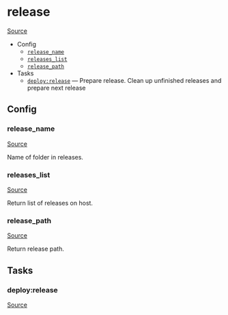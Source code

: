 <!-- DO NOT EDIT THIS FILE! -->
<!-- Instead edit recipe/deploy/release.php -->
<!-- Then run bin/docgen -->

# release

[Source](/recipe/deploy/release.php)



* Config
  * [`release_name`](#release_name)
  * [`releases_list`](#releases_list)
  * [`release_path`](#release_path)
* Tasks
  * [`deploy:release`](#deployrelease) — Prepare release. Clean up unfinished releases and prepare next release

## Config
### release_name
[Source](/recipe/deploy/release.php#L10)

Name of folder in releases.

### releases_list
[Source](/recipe/deploy/release.php#L29)

Return list of releases on host.

### release_path
[Source](/recipe/deploy/release.php#L84)

Return release path.


## Tasks
### deploy:release
[Source](/recipe/deploy/release.php#L96)



